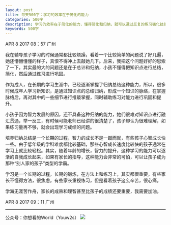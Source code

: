 ```yaml
---
layout: post
title: 每天500字：学习的效率在于简化的能力
categories: 500字
description: 学习的效率在于简化的能力，懂得简化和归纳，就可以通过反复的练习强化技能。
keywords: 500字
---
```


APR 8 2017  08：57 广州

我在辅导孩子学习的时候通常都比较烦躁，看着一个比较简单的问题说了好几遍，她还懵懵懂懂的样子，真恨不得冲上去敲她几下。后来，我把这个问题好好的思索了一下，其实最的大的问题还是在于总计和归纳，小孩不懂得把知识点进行总结，简化，然后通过练习进行巩固。

作为成人，在长期的学习生涯中，已经逐渐掌握了归纳总结这种能力，所以，很多时候成年人学习新知识，是通过知识点的总结归纳，形成一个知识的脉络，在掌握脉络后，再对其中的一些细节进行推敲掌握，同时辅助练习对能力进行巩固和提升。

小孩子因为智力发展的原因，还不具备这种归纳的能力，她们很难对知识点进行融汇贯通，举一反三，有时候可能老师已经讲的很清楚了，孩子却认为很难理解，如果练习量再不够，就会出现学习成绩的问题。

培养归纳总结是一个长期的过程，智力的成长不是一蹴而就，有些孩子心智成长快一些。由于低年级的学科难度都比较基础，那些心智成长速度比较快的孩子通常在学习上就比较轻松。其实，随着年龄的增长，智力的提升，这种学习的能力可以逐渐的自我成长起来，如果有家长的指导，这种能力会非常的可怕，可以让孩子成为那种“别人家的孩子”类型的学霸。

学习是一个长期的过程，长期的锻炼，在方法上和练习上，其实都很重要，有些家长不懂得方法，很焦虑，有些家长重视练习，但是看着孩子这么辛苦，很心痛。

学海无涯苦作舟，家长的成熟和理智甚至比孩子的成绩还要重要，我需要加油。

APR 8 2017  09：11 广州

---- 
公众号：你想看的World（Youw2s）
![][image-1]

[image-1]:	http://upload-images.jianshu.io/upload_images/3342594-dca1f89eba3e50ca.jpg?imageMogr2/auto-orient/strip%7CimageView2/2/w/1240
